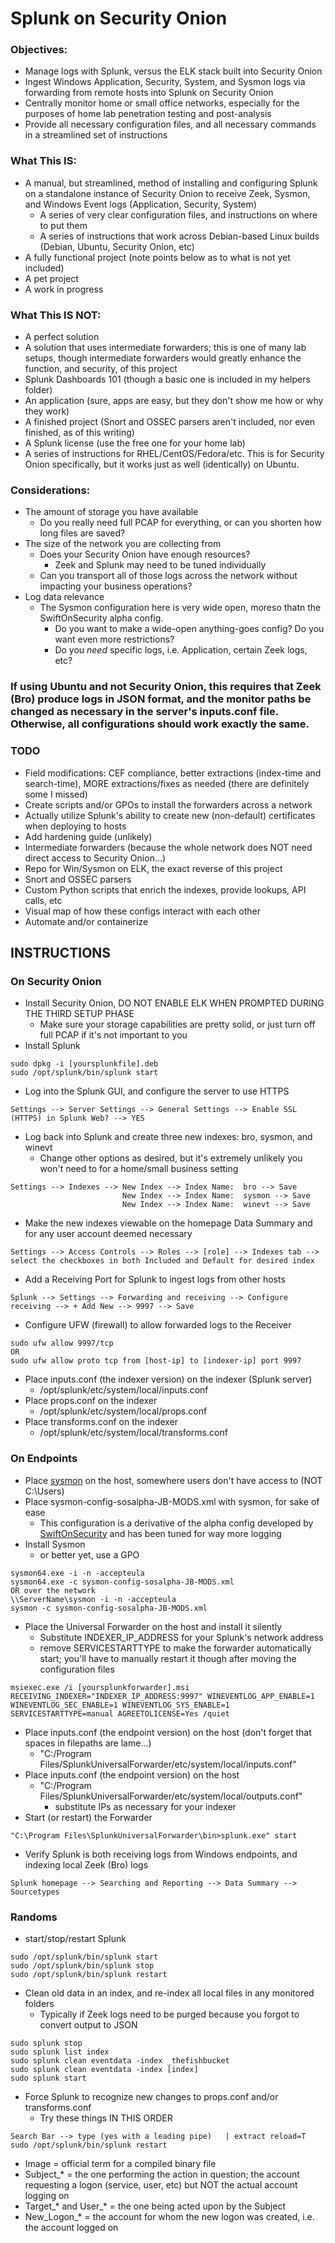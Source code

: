 # Splunk on Security Onion

### Objectives:
- Manage logs with Splunk, versus the ELK stack built into Security Onion
- Ingest Windows Application, Security, System, and Sysmon logs via forwarding from remote hosts into Splunk on Security Onion
- Centrally monitor home or small office networks, especially for the purposes of home lab penetration testing and post-analysis
- Provide all necessary configuration files, and all necessary commands in a streamlined set of instructions

### What This IS:
- A manual, but streamlined, method of installing and configuring Splunk on a standalone instance of Security Onion to receive Zeek, Sysmon, and Windows Event logs (Application, Security, System)
	- A series of very clear configuration files, and instructions on where to put them
	- A series of instructions that work across Debian-based Linux builds (Debian, Ubuntu, Security Onion, etc)
- A fully functional project (note points below as to what is not yet included)
- A pet project
- A work in progress


### What This IS NOT:
- A perfect solution
- A solution that uses intermediate forwarders; this is one of many lab setups, though intermediate forwarders would greatly enhance the function, and security, of this project
- Splunk Dashboards 101 (though a basic one is included in my helpers folder)
- An application (sure, apps are easy, but they don't show me how or why they work)
- A finished project (Snort and OSSEC parsers aren't included, nor even finished, as of this writing)
- A Splunk license (use the free one for your home lab)
- A series of instructions for RHEL/CentOS/Fedora/etc.  This is for Security Onion specifically, but it works just as well (identically) on Ubuntu.

### Considerations:
- The amount of storage you have available
	- Do you really need full PCAP for everything, or can you shorten how long files are saved?
- The size of the network you are collecting from
	- Does your Security Onion have enough resources?
		- Zeek and Splunk may need to be tuned individually
	- Can you transport all of those logs across the network without impacting your business operations?
- Log data relevance
	- The Sysmon configuration here is very wide open, moreso thatn the SwiftOnSecurity alpha config.
		- Do you want to make a wide-open anything-goes config?  Do you want even more restrictions?
		- Do you *need* specific logs, i.e. Application, certain Zeek logs, etc?

### If using Ubuntu and not Security Onion, this requires that Zeek (Bro) produce logs in JSON format, and the monitor paths be changed as necessary in the server's inputs.conf file.  Otherwise, all configurations should work exactly the same.

### TODO
- Field modifications:  CEF compliance, better extractions (index-time and search-time), MORE extractions/fixes as needed (there are definitely some I missed)
- Create scripts and/or GPOs to install the forwarders across a network
- Actually utilize Splunk's ability to create new (non-default) certificates when deploying to hosts
- Add hardening guide (unlikely)
- Intermediate forwarders (because the whole network does NOT need direct access to Security Onion...)
- Repo for Win/Sysmon on ELK, the exact reverse of this project
- Snort and OSSEC parsers
- Custom Python scripts that enrich the indexes, provide lookups, API calls, etc 
- Visual map of how these configs interact with each other
- Automate and/or containerize

## INSTRUCTIONS

### On Security Onion
- Install Security Onion, DO NOT ENABLE ELK WHEN PROMPTED DURING THE THIRD SETUP PHASE
  - Make sure your storage capabilities are pretty solid, or just turn off full PCAP if it's not important to you
- Install Splunk
```
sudo dpkg -i [yoursplunkfile].deb
sudo /opt/splunk/bin/splunk start
```
- Log into the Splunk GUI, and configure the server to use HTTPS
```
Settings --> Server Settings --> General Settings --> Enable SSL (HTTPS) in Splunk Web? --> YES
```
- Log back into Splunk and create three new indexes: bro, sysmon, and winevt
	- Change other options as desired, but it's extremely unlikely you won't need to for a home/small business setting
```
Settings --> Indexes --> New Index --> Index Name:  bro --> Save
                         New Index --> Index Name:  sysmon --> Save
                         New Index --> Index Name:  winevt --> Save
```
- Make the new indexes viewable on the homepage Data Summary and for any user account deemed necessary
```
Settings --> Access Controls --> Roles --> [role] --> Indexes tab --> select the checkboxes in both Included and Default for desired index
```
- Add a Receiving Port for Splunk to ingest logs from other hosts
```
Splunk --> Settings --> Forwarding and receiving --> Configure receiving --> + Add New --> 9997 --> Save
```
- Configure UFW (firewall) to allow forwarded logs to the Receiver
```
sudo ufw allow 9997/tcp
OR
sudo ufw allow proto tcp from [host-ip] to [indexer-ip] port 9997
```
- Place inputs.conf (the indexer version) on the indexer (Splunk server)
	- /opt/splunk/etc/system/local/inputs.conf
- Place props.conf on the indexer
	- /opt/splunk/etc/system/local/props.conf
- Place transforms.conf on the indexer
	- /opt/splunk/etc/system/local/transforms.conf

### On Endpoints
- Place [sysmon](https://docs.microsoft.com/en-us/sysinternals/downloads/sysmon) on the host, somewhere users don't have access to (NOT C:\Users)
- Place sysmon-config-sosalpha-JB-MODS.xml with sysmon, for sake of ease
	- This configuration is a derivative of the alpha config developed by [SwiftOnSecurity](https://github.com/SwiftOnSecurity/sysmon-config) and has been tuned for way more logging
- Install Sysmon
	- or better yet, use a GPO
```
sysmon64.exe -i -n -accepteula
sysmon64.exe -c sysmon-config-sosalpha-JB-MODS.xml
OR over the network
\\ServerName\sysmon -i -n -accepteula
sysmon -c sysmon-config-sosalpha-JB-MODS.xml
```
- Place the Universal Forwarder on the host and install it silently
	- Substitute INDEXER_IP_ADDRESS for your Splunk's network address
	- remove SERVICESTARTTYPE to make the forwarder automatically start; you'll have to manually restart it though after moving the configuration files
```
msiexec.exe /i [yoursplunkforwarder].msi RECEIVING_INDEXER="INDEXER_IP_ADDRESS:9997" WINEVENTLOG_APP_ENABLE=1 WINEVENTLOG_SEC_ENABLE=1 WINEVENTLOG_SYS_ENABLE=1 SERVICESTARTTYPE=manual AGREETOLICENSE=Yes /quiet
```
- Place inputs.conf (the endpoint version) on the host (don't forget that spaces in filepaths are lame...)
	- "C:/Program Files/SplunkUniversalForwarder/etc/system/local/inputs.conf"
- Place inputs.conf (the endpoint version) on the host
	- "C:/Program Files/SplunkUniversalForwarder/etc/system/local/outputs.conf"
		- substitute IPs as necessary for your indexer
- Start (or restart) the Forwarder
```
"C:\Program Files\SplunkUniversalForwarder\bin>splunk.exe" start
```
- Verify Splunk is both receiving logs from Windows endpoints, and indexing local Zeek (Bro) logs
```
Splunk homepage --> Searching and Reporting --> Data Summary --> Sourcetypes
```

### Randoms
- start/stop/restart Splunk
```
sudo /opt/splunk/bin/splunk start
sudo /opt/splunk/bin/splunk stop
sudo /opt/splunk/bin/splunk restart
```
- Clean old data in an index, and re-index all local files in any monitored folders
	- Typically if Zeek logs need to be purged because you forgot to convert output to JSON
```
sudo splunk stop
sudo splunk list index
sudo splunk clean eventdata -index _thefishbucket
sudo splunk clean eventdata -index [index]
sudo splunk start
```
- Force Splunk to recognize new changes to props.conf and/or transforms.conf
	- Try these things IN THIS ORDER
```
Search Bar --> type (yes with a leading pipe)	| extract reload=T
sudo /opt/splunk/bin/splunk restart
```

- Image = official term for a compiled binary file
- Subject_* = the one performing the action in question; the account requesting a logon (service, user, etc) but NOT the actual account logging on
- Target_* and User_* = the one being acted upon by the Subject
- New_Logon_* = the account for whom the new logon was created, i.e. the account logged on
